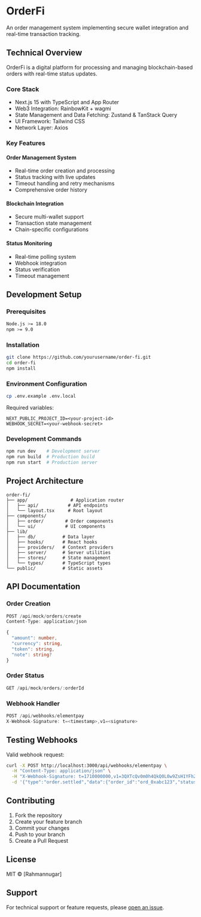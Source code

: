 # OrderFi

An order management system implementing secure wallet integration and real-time transaction tracking.

## Technical Overview

OrderFi is a digital platform for processing and managing blockchain-based orders with real-time status updates.

### Core Stack

- Next.js 15 with TypeScript and App Router
- Web3 Integration: RainbowKit + wagmi
- State Management and Data Fetching: Zustand & TanStack Query
- UI Framework: Tailwind CSS
- Network Layer: Axios

### Key Features

#### Order Management System

- Real-time order creation and processing
- Status tracking with live updates
- Timeout handling and retry mechanisms
- Comprehensive order history

#### Blockchain Integration

- Secure multi-wallet support
- Transaction state management
- Chain-specific configurations

#### Status Monitoring

- Real-time polling system
- Webhook integration
- Status verification
- Timeout management

## Development Setup

### Prerequisites

```bash
Node.js >= 18.0
npm >= 9.0
```

### Installation

```bash
git clone https://github.com/yourusername/order-fi.git
cd order-fi
npm install
```

### Environment Configuration

```bash
cp .env.example .env.local
```

Required variables:

```env
NEXT_PUBLIC_PROJECT_ID=<your-project-id>
WEBHOOK_SECRET=<your-webhook-secret>
```

### Development Commands

```bash
npm run dev    # Development server
npm run build  # Production build
npm run start  # Production server
```

## Project Architecture

```
order-fi/
├── app/                # Application router
│   ├── api/           # API endpoints
│   └── layout.tsx     # Root layout
├── components/
│   ├── order/        # Order components
│   └── ui/           # UI components
├── lib/
│   ├── db/          # Data layer
│   ├── hooks/       # React hooks
│   ├── providers/   # Context providers
│   ├── server/      # Server utilities
│   ├── stores/      # State management
│   └── types/       # TypeScript types
└── public/          # Static assets
```

## API Documentation

### Order Creation

```typescript
POST /api/mock/orders/create
Content-Type: application/json

{
  "amount": number,
  "currency": string,
  "token": string,
  "note": string?
}
```

### Order Status

```typescript
GET /api/mock/orders/:orderId
```

### Webhook Handler

```typescript
POST /api/webhooks/elementpay
X-Webhook-Signature: t=<timestamp>,v1=<signature>
```

## Testing Webhooks

Valid webhook request:

```bash
curl -X POST http://localhost:3000/api/webhooks/elementpay \
  -H "Content-Type: application/json" \
  -H "X-Webhook-Signature: t=1710000000,v1=3QXTcQv0m0h4QkQ0L0w9ZsH1YFhZgMGnF0d9Xz4P7nQ=" \
  -d '{"type":"order.settled","data":{"order_id":"ord_0xabc123","status":"settled"}}'
```

## Contributing

1. Fork the repository
2. Create your feature branch
3. Commit your changes
4. Push to your branch
5. Create a Pull Request

## License

MIT © [Rahmannugar]

## Support

For technical support or feature requests, please [open an issue](https://github.com/yourusername/order-fi/issues).
